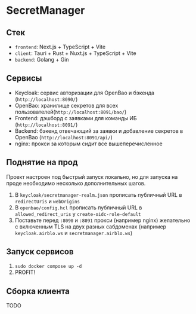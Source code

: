 # SecretManager

## Стек
- `frontend`: Next.js + TypeScript + Vite
- `client`: Tauri + Rust + Nuxt.js + TypeScript + Vite
- `backend`: Golang + Gin

## Сервисы
- Keycloak: сервис авторизации для OpenBao и бэкенда (`http://localhost:8090/`)
- OpenBao: хранилище секретов для всех пользователей(`http://localhost:8091/bao/`)
- Frontend: дэшборд с заявками для команды ИБ (`http://localhost:8091/`)
- Backend: бэкенд отвечающий за заявки и добавление секретов в OpenBao (`http://localhost:8091/api/`)
- nginx: прокси за которым сидит все вышеперечисленное

## Поднятие на прод
Проект настроен под быстрый запуск локально, но для запуска на проде необходимо несколько дополнительных шагов.
1. В `keycloak/secretmanager-realm.json` прописать публичный URL в `redirectUris` и `webOrigins`
2. В `openbao/config.hcl` прописать публичный URL в `allowed_redirect_uris` у `create-oidc-role-default`
3. Поставьте перед `:8090` и `:8091` прокси (например nginx) желательно с включенным TLS на двух разных сабдоменах (например `keycloak.airblo.ws` и `secretmanager.airblo.ws`)

## Запуск сервисов
1. `sudo docker compose up -d`
2. PROFIT!

## Сборка клиента
TODO
